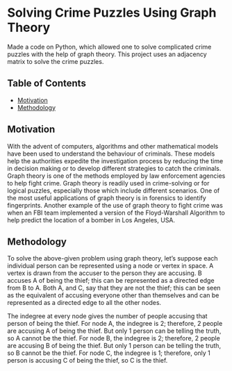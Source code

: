 # Solving Crime Puzzles Using Graph Theory
Made a code on Python, which allowed one to solve complicated crime puzzles with the help of graph theory. This project uses an adjacency matrix to solve the crime puzzles.

## Table of Contents
* [Motivation](#Motivation)
* [Methodology](#Methodology)

## Motivation
With the advent of computers, algorithms and other mathematical models have been used to understand the behaviour of criminals. These models help the authorities expedite the investigation process by reducing the time in decision making or to develop different strategies to catch the criminals. Graph theory is one of the methods employed by law enforcement agencies to help fight crime. Graph theory is readily used in crime-solving or for logical puzzles, especially those which include different scenarios. One of the most useful applications of graph theory is in forensics to identify fingerprints. Another example of the use of graph theory to fight crime was when an FBI team implemented a version of the Floyd-Warshall Algorithm to help predict the location of a bomber in Los Angeles, USA.

## Methodology
To solve the above-given problem using graph theory, let’s suppose each individual person can be represented using a node or vertex in space. A vertex is drawn from the accuser to the person they are accusing. B accuses A of being the thief; this can be represented as a directed edge from B to A. Both A, and C, say that they are not the thief; this can be seen as the equivalent of accusing everyone other than themselves and can be represented as a directed edge to all the other nodes.

The indegree at every node gives the number of people accusing that person of being the thief. For node A, the indegree is 2; therefore, 2 people are accusing A of being the thief. But only 1 person can be telling the truth, so A cannot be the thief. For node B, the indegree is 2; therefore, 2 people are accusing B of being the thief. But only 1 person can be telling the truth, so B cannot be the thief. For node C, the indegree is 1; therefore, only 1 person is accusing C of being the thief, so C is the thief. 
